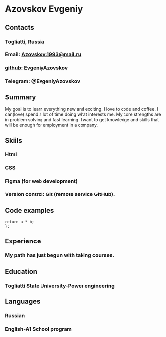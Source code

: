 # Azovskov Evgeniy
## Contacts
### Togliatti, Russia
### Email:  Azovskov.1993@mail.ru
### github: EvgeniyAzovskov
### Telegram: @EvgeniyAzovskov 
## Summary
My goal is to learn everything new and exciting. I love to code and coffee. I can(love) spend a lot of time doing what interests me. My core strengths are in problem solving and fast learning. I want to get knowledge and skills that will be enough for employment in a company.
## Skiils
### Html
### CSS
### Figma (for web development)
### Version control: Git (remote service GitHub).
## Code examples 
```function multiply(a, b){
return a * b;
};
```
## Experience
### My path has just begun with taking courses.
## Education
### Togliatti State University-Power engineering
## Languages
### Russian
### English-A1 School program